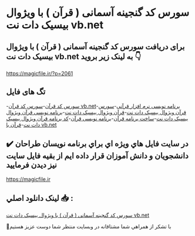 # سورس کد گنجینه آسمانی ( قرآن ) با ویژوال بیسیک دات نت vb.net

## برای دریافت سورس کد گنجینه آسمانی ( قرآن ) با ویژوال بیسیک دات نت vb.net به لینک زیر بروید 👇

https://magicfile.ir/?p=2061

## تگ های فایل

-[سورس کد قرآن](https://magicfile.ir/product/%d8%b3%d9%88%d8%b1%d8%b3-%da%a9%d8%af-%d9%82%d8%b1%d8%a2%d9%86-%d8%a8%d8%a7-%d9%88%db%8c%da%98%d9%88%d8%a7%d9%84-%d8%a8%db%8c%d8%b3%db%8c%da%a9-%d8%af%d8%a7%d8%aa-%d9%86%d8%aa/)-[سورس کد قرآن vb.net](https://magicfile.ir/product/%d8%b3%d9%88%d8%b1%d8%b3-%da%a9%d8%af-%d9%82%d8%b1%d8%a2%d9%86-%d8%a8%d8%a7-%d9%88%db%8c%da%98%d9%88%d8%a7%d9%84-%d8%a8%db%8c%d8%b3%db%8c%da%a9-%d8%af%d8%a7%d8%aa-%d9%86%d8%aa/)-[برنامه نویسی نرم افزار قرآنی](https://magicfile.ir/product/%d8%b3%d9%88%d8%b1%d8%b3-%da%a9%d8%af-%d9%82%d8%b1%d8%a2%d9%86-%d8%a8%d8%a7-%d9%88%db%8c%da%98%d9%88%d8%a7%d9%84-%d8%a8%db%8c%d8%b3%db%8c%da%a9-%d8%af%d8%a7%d8%aa-%d9%86%d8%aa/)-[سورس قرآن ویژوال بیسیک دات نت](https://magicfile.ir/product/%d8%b3%d9%88%d8%b1%d8%b3-%da%a9%d8%af-%d9%82%d8%b1%d8%a2%d9%86-%d8%a8%d8%a7-%d9%88%db%8c%da%98%d9%88%d8%a7%d9%84-%d8%a8%db%8c%d8%b3%db%8c%da%a9-%d8%af%d8%a7%d8%aa-%d9%86%d8%aa/)-[قرآن ویژوال بیسیک دات نت](https://magicfile.ir/product/%d8%b3%d9%88%d8%b1%d8%b3-%da%a9%d8%af-%d9%82%d8%b1%d8%a2%d9%86-%d8%a8%d8%a7-%d9%88%db%8c%da%98%d9%88%d8%a7%d9%84-%d8%a8%db%8c%d8%b3%db%8c%da%a9-%d8%af%d8%a7%d8%aa-%d9%86%d8%aa/)-[برنامه نویسی قرآن ویژوال بیسیک دات نت](https://magicfile.ir/product/%d8%b3%d9%88%d8%b1%d8%b3-%da%a9%d8%af-%d9%82%d8%b1%d8%a2%d9%86-%d8%a8%d8%a7-%d9%88%db%8c%da%98%d9%88%d8%a7%d9%84-%d8%a8%db%8c%d8%b3%db%8c%da%a9-%d8%af%d8%a7%d8%aa-%d9%86%d8%aa/)-[ساخت برنامه قرآن](https://magicfile.ir/product/%d8%b3%d9%88%d8%b1%d8%b3-%da%a9%d8%af-%d9%82%d8%b1%d8%a2%d9%86-%d8%a8%d8%a7-%d9%88%db%8c%da%98%d9%88%d8%a7%d9%84-%d8%a8%db%8c%d8%b3%db%8c%da%a9-%d8%af%d8%a7%d8%aa-%d9%86%d8%aa/)-[برنامه نویسی قرآن](https://magicfile.ir/product/%d8%b3%d9%88%d8%b1%d8%b3-%da%a9%d8%af-%d9%82%d8%b1%d8%a2%d9%86-%d8%a8%d8%a7-%d9%88%db%8c%da%98%d9%88%d8%a7%d9%84-%d8%a8%db%8c%d8%b3%db%8c%da%a9-%d8%af%d8%a7%d8%aa-%d9%86%d8%aa/)-[کد برنامه قرآن ویژوال بیسیک دات نت](https://magicfile.ir/product/%d8%b3%d9%88%d8%b1%d8%b3-%da%a9%d8%af-%d9%82%d8%b1%d8%a2%d9%86-%d8%a8%d8%a7-%d9%88%db%8c%da%98%d9%88%d8%a7%d9%84-%d8%a8%db%8c%d8%b3%db%8c%da%a9-%d8%af%d8%a7%d8%aa-%d9%86%d8%aa/)-[قرآن با vb.net](https://magicfile.ir/product/%d8%b3%d9%88%d8%b1%d8%b3-%da%a9%d8%af-%d9%82%d8%b1%d8%a2%d9%86-%d8%a8%d8%a7-%d9%88%db%8c%da%98%d9%88%d8%a7%d9%84-%d8%a8%db%8c%d8%b3%db%8c%da%a9-%d8%af%d8%a7%d8%aa-%d9%86%d8%aa/)

## ✔️ در سايت فايل هاي ويژه اي براي برنامه نويسان طراحان دانشجويان و دانش آموزان قرار داده ايم از بقيه فايل سايت نيز ديدن فرماييد

https://magicfile.ir


## لينک دانلود اصلي 📥 :

[سورس کد گنجینه آسمانی ( قرآن ) با ویژوال بیسیک دات نت vb.net](https://magicfile.ir/product/%d8%b3%d9%88%d8%b1%d8%b3-%da%a9%d8%af-%d9%82%d8%b1%d8%a2%d9%86-%d8%a8%d8%a7-%d9%88%db%8c%da%98%d9%88%d8%a7%d9%84-%d8%a8%db%8c%d8%b3%db%8c%da%a9-%d8%af%d8%a7%d8%aa-%d9%86%d8%aa/) 


🙏با تشکر از همراهي شما مشتاقانه در وبسایت منتظر شما دوست عزیز هستیم

